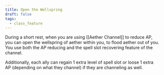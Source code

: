 ```yaml
---
title: Open the Wellspring
draft: false
tags:
  - class_feature
---
```

During a short rest, when you are using [[Aether Channel]] to reduce AP, you can open the wellspring of aether within you, to flood aether out of you. You use both the AP reducing and the spell slot recovering feature of the channel.

Additionally, each ally can regain 1 extra level of spell slot or loose 1 extra AP (depending on what they channel) if they are channeling as well. 

